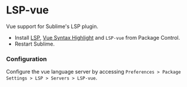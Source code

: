 # LSP-vue

Vue support for Sublime's LSP plugin.

* Install [LSP](https://packagecontrol.io/packages/LSP), [Vue Syntax Highlight](https://packagecontrol.io/packages/Vue%20Syntax%20Highlight) and `LSP-vue` from Package Control.
* Restart Sublime.

### Configuration

Configure the vue language server by accessing `Preferences > Package Settings > LSP > Servers > LSP-vue`.
